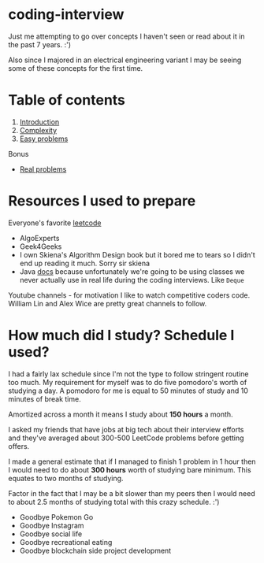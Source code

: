 # coding-interview

Just me attempting to go over concepts I haven't seen or read about it in the past 7 years. :') 

Also since I majored in an electrical engineering variant I may be seeing some of these concepts for the first time. 

# Table of contents
1. [Introduction](introduction/introduction.md)
2. [Complexity](complexity-analysis/complexity.md)
3. [Easy problems](easy-problems/easy-problems.md)

Bonus 
+ [Real problems](real-problems/real-problems.md)

# Resources I used to prepare 
Everyone's favorite [leetcode](https://leetcode.com)
+ AlgoExperts 
+ Geek4Geeks 
+ I own Skiena's Algorithm Design book but it bored me to tears so I didn't end up reading it much. Sorry sir skiena 
+ Java [docs](https://docs.oracle.com/en/java/javase/11/docs/api/index.html) because unfortunately we're going to be using classes we never actually use in real life during the coding interviews. Like `Deque`

Youtube channels - for motivation I like to watch competitive coders code. William Lin and Alex Wice are pretty great channels to follow. 


# How much did I study? Schedule I used? 
I had a fairly lax schedule since I'm not the type to follow stringent routine too much. My requirement for myself was to do five pomodoro's worth of studying a day. A pomodoro for me is equal to 50 minutes of study and 10 minutes of break time. 

Amortized across a month it means I study about **150 hours** a month. 

I asked my friends that have jobs at big tech about their interview efforts and they've averaged about 300-500 LeetCode problems before getting offers.  

I made a general estimate that if I managed to finish 1 problem in 1 hour then I would need to do about **300 hours** worth of studying bare minimum. This equates to two months of studying. 

Factor in the fact that I may be a bit slower than my peers then I would need to about 2.5 months of studying total with this crazy schedule. :') 

+ Goodbye Pokemon Go 
+ Goodbye Instagram 
+ Goodbye social life 
+ Goodbye recreational eating 
+ Goodbye blockchain side project development 




